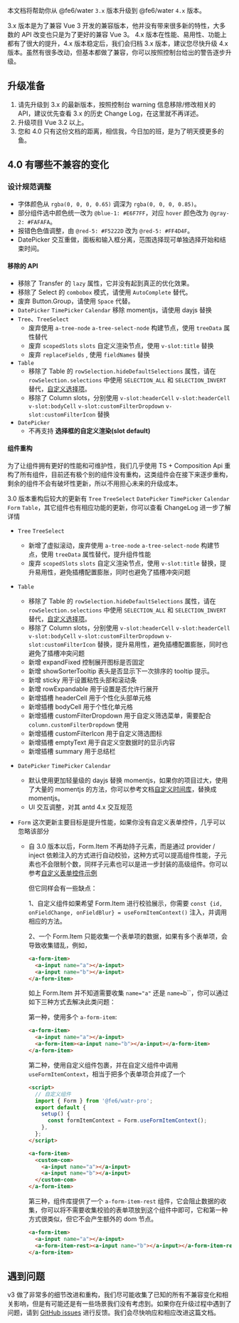 本文档将帮助你从 @fe6/water `3.x` 版本升级到 @fe6/water `4.x` 版本。

3.x 版本是为了兼容 Vue 3 开发的兼容版本，他并没有带来很多新的特性，大多数的 API 改变也只是为了更好的兼容 Vue 3。 4.x 版本在性能、易用性、功能上都有了很大的提升，4.x 版本稳定后，我们会归档 3.x 版本，建议您尽快升级 4.x 版本。虽然有很多改动，但基本都做了兼容，你可以按照控制台给出的警告逐步升级。

## 升级准备

1. 请先升级到 3.x 的最新版本，按照控制台 warning 信息移除/修改相关的 API，建议优先查看 3.x 的历史 Change Log，在这里就不再详述。
2. 升级项目 Vue 3.2 以上。
3. 您和 4.0 只有这份文档的距离，相信我，今日加的班，是为了明天摸更多的鱼。

## 4.0 有哪些不兼容的变化

### 设计规范调整

- 字体颜色从 `rgba(0, 0, 0, 0.65)` 调深为 `rgba(0, 0, 0, 0.85)`。
- 部分组件选中颜色统一改为 `@blue-1: #E6F7FF`，对应 `hover` 颜色改为 `@gray-2: #FAFAFA`。
- 报错色色值调整，由 `@red-5: #F5222D` 改为 `@red-5: #FF4D4F`。
- DatePicker 交互重做，面板和输入框分离，范围选择现可单独选择开始和结束时间。

#### 移除的 API

- 移除了 Transfer 的 `lazy` 属性，它并没有起到真正的优化效果。
- 移除了 Select 的 `combobox` 模式，请使用 `AutoComplete` 替代。
- 废弃 Button.Group，请使用 `Space` 代替。
- `DatePicker` `TimePicker` `Calendar` 移除 momentjs，请使用 dayjs 替换
- `Tree`、`TreeSelect`
  - 废弃使用 `a-tree-node` `a-tree-select-node` 构建节点，使用 `treeData` 属性替代
  - 废弃 `scopedSlots` `slots` 自定义渲染节点，使用 `v-slot:title` 替换
  - 废弃 `replaceFields` , 使用 `fieldNames` 替换
- `Table`
  - 移除了 Table 的 `rowSelection.hideDefaultSelections` 属性，请在 `rowSelection.selections` 中使用 `SELECTION_ALL` 和 `SELECTION_INVERT` 替代，[自定义选择项](/components/table/#components-table-demo-row-selection-custom)。
  - 移除了 Column slots，分别使用 `v-slot:headerCell` `v-slot:headerCell` `v-slot:bodyCell` `v-slot:customFilterDropdown` `v-slot:customFilterIcon` 替换
- `DatePicker`
  - 不再支持 **选择框的自定义渲染(slot default)**

#### 组件重构

为了让组件拥有更好的性能和可维护性，我们几乎使用 TS + Composition Api 重构了所有组件，目前还有极个别的组件没有重构，这类组件会在接下来逐步重构，剩余的组件不会有破坏性更新，所以不用担心未来的升级成本。

3.0 版本重构后较大的更新有 `Tree` `TreeSelect` `DatePicker` `TimePicker` `Calendar` `Form` `Table`，其它组件也有相应功能的更新，你可以查看 ChangeLog 进一步了解详情

- `Tree` `TreeSelect`

  - 新增了虚拟滚动，废弃使用 `a-tree-node` `a-tree-select-node` 构建节点，使用 `treeData` 属性替代，提升组件性能
  - 废弃 `scopedSlots` `slots` 自定义渲染节点，使用 `v-slot:title` 替换，提升易用性，避免插槽配置膨胀，同时也避免了插槽冲突问题

- `Table`

  - 移除了 Table 的 `rowSelection.hideDefaultSelections` 属性，请在 `rowSelection.selections` 中使用 `SELECTION_ALL` 和 `SELECTION_INVERT` 替代，[自定义选择项](/components/table/#components-table-demo-row-selection-custom)。
  - 移除了 Column slots，分别使用 `v-slot:headerCell` `v-slot:headerCell` `v-slot:bodyCell` `v-slot:customFilterDropdown` `v-slot:customFilterIcon` 替换，提升易用性，避免插槽配置膨胀，同时也避免了插槽冲突问题
  - 新增 expandFixed 控制展开图标是否固定
  - 新增 showSorterTooltip 表头是否显示下一次排序的 tooltip 提示。
  - 新增 sticky 用于设置粘性头部和滚动条
  - 新增 rowExpandable 用于设置是否允许行展开
  - 新增插槽 headerCell 用于个性化头部单元格
  - 新增插槽 bodyCell 用于个性化单元格
  - 新增插槽 customFilterDropdown 用于自定义筛选菜单，需要配合 `column.customFilterDropdown` 使用
  - 新增插槽 customFilterIcon 用于自定义筛选图标
  - 新增插槽 emptyText 用于自定义空数据时的显示内容
  - 新增插槽 summary 用于总结栏

- `DatePicker` `TimePicker` `Calendar`

  - 默认使用更加轻量级的 dayjs 替换 momentjs，如果你的项目过大，使用了大量的 momentjs 的方法，你可以参考文档[自定义时间库](/docs/vue/replace-date-cn)，替换成 momentjs。
  - UI 交互调整，对其 antd 4.x 交互规范

- `Form` 这次更新主要目标是提升性能，如果你没有自定义表单控件，几乎可以忽略该部分

  - 自 3.0 版本以后，Form.Item 不再劫持子元素，而是通过 provider / inject 依赖注入的方式进行自动校验，这种方式可以提高组件性能，子元素也不会限制个数，同样子元素也可以是进一步封装的高级组件。你可以参考[自定义表单控件示例](#components-form-demo-customized-form-controls)

    但它同样会有一些缺点：

    1、自定义组件如果希望 Form.Item 进行校验展示，你需要 `const {id, onFieldChange, onFieldBlur} = useFormItemContext()` 注入，并调用相应的方法。

    2、一个 Form.Item 只能收集一个表单项的数据，如果有多个表单项，会导致收集错乱，例如，

    ```html
    <a-form-item>
      <a-input name="a"></a-input>
      <a-input name="b"></a-input>
    </a-form-item>
    ```

    如上 Form.Item 并不知道需要收集 `name="a"` 还是 `name=`b``，你可以通过如下三种方式去解决此类问题：

    第一种，使用多个 `a-form-item`:

    ```html
    <a-form-item>
      <a-input name="a"></a-input>
      <a-form-item><a-input name="b"></a-input></a-form-item>
    </a-form-item>
    ```

    第二种，使用自定义组件包裹，并在自定义组件中调用 `useFormItemContext`，相当于把多个表单项合并成了一个

    ```html
    <script>
      // 自定义组件
      import { Form } from '@fe6/watr-pro';
      export default {
        setup() {
          const formItemContext = Form.useFormItemContext();
        },
      };
    </script>
    ```

    ```html
    <a-form-item>
      <custom-com>
        <a-input name="a"></a-input>
        <a-input name="b"></a-input>
      </custom-com>
    </a-form-item>
    ```

    第三种，组件库提供了一个 `a-form-item-rest` 组件，它会阻止数据的收集，你可以将不需要收集校验的表单项放到这个组件中即可，它和第一种方式很类似，但它不会产生额外的 dom 节点。

    ```html
    <a-form-item>
      <a-input name="a"></a-input>
      <a-form-item-rest><a-input name="b"></a-input></a-form-item-rest>
    </a-form-item>
    ```

## 遇到问题

v3 做了非常多的细节改进和重构，我们尽可能收集了已知的所有不兼容变化和相关影响，但是有可能还是有一些场景我们没有考虑到。如果你在升级过程中遇到了问题，请到 [GitHub issues](https://vuecomponent.github.io/issue-helper/) 进行反馈。我们会尽快响应和相应改进这篇文档。
